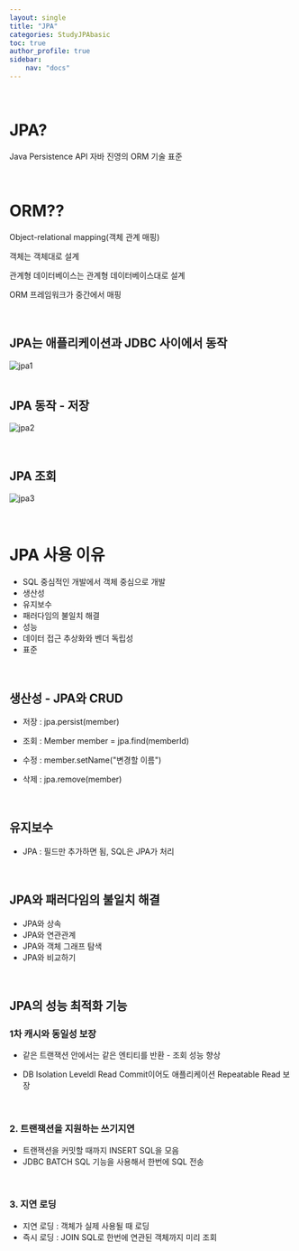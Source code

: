 ```yaml
---
layout: single
title: "JPA"
categories: StudyJPAbasic
toc: true
author_profile: true
sidebar:
    nav: "docs"
---
```


<br>

# JPA?

Java Persistence API
자바 진영의 ORM 기술 표준

<br>

# ORM??
 
 Object-relational mapping(객체 관계 매핑)

 객체는 객체대로 설계

 관계형 데이터베이스는 관계형 데이터베이스대로 설계

 ORM 프레임워크가 중간에서 매핑

<br>


## JPA는 애플리케이션과 JDBC 사이에서 동작

![jpa1](../../images/2022-08-23-JPAIntro/jpa1.png)
<br>
<br>




## JPA 동작 - 저장

![jpa2](../../images/2022-08-23-JPAIntro/jpa2.png)
<br>

<br>


## JPA 조회


![jpa3](../../images/2022-08-23-JPAIntro/jpa3.png)

<br>

# JPA 사용 이유
- SQL 중심적인 개발에서 객체 중심으로 개발
- 생산성
- 유지보수
- 패러다임의 불일치 해결
- 성능
- 데이터 접근 추상화와 벤더 독립성
- 표준
<br>

## 생산성 - JPA와 CRUD

* 저장 : jpa.persist(member)

* 조회 : Member member = jpa.find(memberId)

* 수정 : member.setName("변경할 이름")

* 삭제 : jpa.remove(member)
<br>



## 유지보수 
- JPA : 필드만 추가하면 됨, SQL은 JPA가 처리
<br>

## JPA와 패러다임의 불일치 해결
- JPA와 상속
- JPA와 연관관계
- JPA와 객체 그래프 탐색
- JPA와 비교하기
<br>

## JPA의 성능 최적화 기능

### 1차 캐시와 동일성 보장
* 같은 트랜잭션 안에서는 같은 엔티티를 반환 - 조회 성능 향상
 
*  DB Isolation Leveldl Read Commit이어도 애플리케이션 Repeatable Read 보장
<br>

### 2. 트랜잭션을 지원하는 쓰기지연
* 트랜잭션을 커밋할 때까지 INSERT SQL을 모음
* JDBC BATCH SQL 기능을 사용해서 한번에 SQL 전송
<br>

### 3. 지연 로딩
  * 지연 로딩 : 객체가 실제 사용될 때 로딩
  *   즉시 로딩 : JOIN SQL로 한번에 연관된 객체까지 미리 조회
